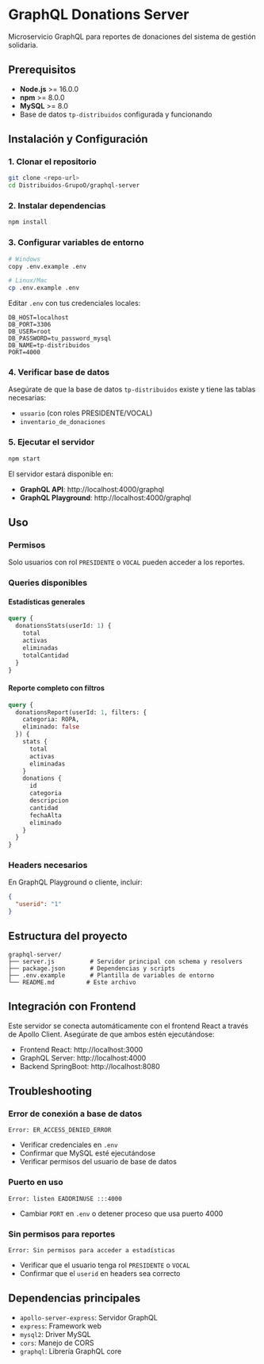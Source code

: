 # GraphQL Donations Server

Microservicio GraphQL para reportes de donaciones del sistema de gestión solidaria.

##  Prerequisitos

- **Node.js** >= 16.0.0
- **npm** >= 8.0.0
- **MySQL** >= 8.0
- Base de datos `tp-distribuidos` configurada y funcionando

##  Instalación y Configuración

### 1. Clonar el repositorio
```bash
git clone <repo-url>
cd Distribuidos-GrupoO/graphql-server
```

### 2. Instalar dependencias
```bash
npm install
```

### 3. Configurar variables de entorno
```bash
# Windows
copy .env.example .env

# Linux/Mac
cp .env.example .env
```

Editar `.env` con tus credenciales locales:
```env
DB_HOST=localhost
DB_PORT=3306
DB_USER=root
DB_PASSWORD=tu_password_mysql
DB_NAME=tp-distribuidos
PORT=4000
```

### 4. Verificar base de datos
Asegúrate de que la base de datos `tp-distribuidos` existe y tiene las tablas necesarias:
- `usuario` (con roles PRESIDENTE/VOCAL)
- `inventario_de_donaciones`

### 5. Ejecutar el servidor
```bash
npm start
```

El servidor estará disponible en:
- **GraphQL API**: http://localhost:4000/graphql
- **GraphQL Playground**: http://localhost:4000/graphql

##  Uso

### Permisos
Solo usuarios con rol `PRESIDENTE` o `VOCAL` pueden acceder a los reportes.

### Queries disponibles

#### Estadísticas generales
```graphql
query {
  donationsStats(userId: 1) {
    total
    activas
    eliminadas
    totalCantidad
  }
}
```

#### Reporte completo con filtros
```graphql
query {
  donationsReport(userId: 1, filters: {
    categoria: ROPA,
    eliminado: false
  }) {
    stats {
      total
      activas
      eliminadas
    }
    donations {
      id
      categoria
      descripcion
      cantidad
      fechaAlta
      eliminado
    }
  }
}
```

### Headers necesarios
En GraphQL Playground o cliente, incluir:
```json
{
  "userid": "1"
}
```

##  Estructura del proyecto

```
graphql-server/
├── server.js          # Servidor principal con schema y resolvers
├── package.json       # Dependencias y scripts
├── .env.example       # Plantilla de variables de entorno
└── README.md         # Este archivo
```

##  Integración con Frontend

Este servidor se conecta automáticamente con el frontend React a través de Apollo Client. Asegúrate de que ambos estén ejecutándose:

- Frontend React: http://localhost:3000
- GraphQL Server: http://localhost:4000
- Backend SpringBoot: http://localhost:8080

##  Troubleshooting

### Error de conexión a base de datos
```
Error: ER_ACCESS_DENIED_ERROR
```
- Verificar credenciales en `.env`
- Confirmar que MySQL esté ejecutándose
- Verificar permisos del usuario de base de datos

### Puerto en uso
```
Error: listen EADDRINUSE :::4000
```
- Cambiar `PORT` en `.env` o detener proceso que usa puerto 4000

### Sin permisos para reportes
```
Error: Sin permisos para acceder a estadísticas
```
- Verificar que el usuario tenga rol `PRESIDENTE` o `VOCAL`
- Confirmar que el `userid` en headers sea correcto

##  Dependencias principales

- `apollo-server-express`: Servidor GraphQL
- `express`: Framework web
- `mysql2`: Driver MySQL
- `cors`: Manejo de CORS
- `graphql`: Librería GraphQL core